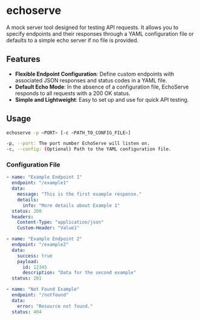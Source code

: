# echoserve

A mock server tool designed for testing API requests. It allows you to specify endpoints and their responses through a YAML configuration file or defaults to a simple echo server if no file is provided.

## Features

- **Flexible Endpoint Configuration**: Define custom endpoints with associated JSON responses and status codes in a YAML file.
- **Default Echo Mode**: In the absence of a configuration file, EchoServe responds to all requests with a 200 OK status.
- **Simple and Lightweight**: Easy to set up and use for quick API testing.

## Usage

```sh
echoserve -p <PORT> [-c <PATH_TO_CONFIG_FILE>]

-p, --port: The port number EchoServe will listen on.
-c, --config: (Optional) Path to the YAML configuration file.
```

### Configuration File

```yaml
- name: "Example Endpoint 1"
  endpoint: "/example1"
  data:
    message: "This is the first example response."
    details:
      info: "More details about Example 1"
  status: 200
  headers:
    Content-Type: "application/json"
    Custom-Header: "Value1"

- name: "Example Endpoint 2"
  endpoint: "/example2"
  data:
    success: true
    payload:
      id: 12345
      description: "Data for the second example"
  status: 201

- name: "Not Found Example"
  endpoint: "/notfound"
  data:
    error: "Resource not found."
  status: 404
```
